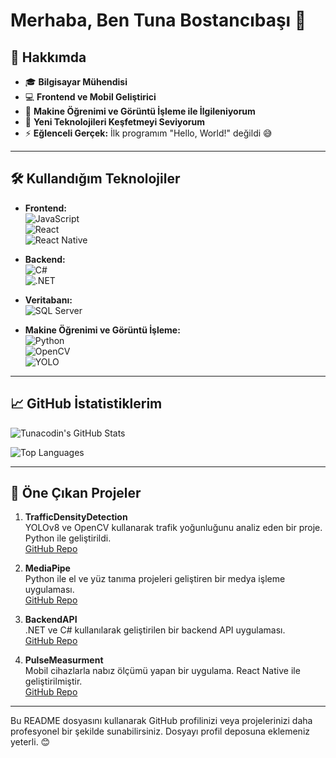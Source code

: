 # Merhaba, Ben Tuna Bostancıbaşı 👋

## 🚀 Hakkımda

- 🎓 **Bilgisayar Mühendisi**  
- 💻 **Frontend ve Mobil Geliştirici**  
- 🤖 **Makine Öğrenimi ve Görüntü İşleme ile İlgileniyorum**  
- 🧠 **Yeni Teknolojileri Keşfetmeyi Seviyorum**  
- ⚡ **Eğlenceli Gerçek:** İlk programım "Hello, World!" değildi 😅  

---

## 🛠️ Kullandığım Teknolojiler

- **Frontend:**  
  ![JavaScript](https://img.shields.io/badge/JavaScript-F7DF1E?style=for-the-badge&logo=javascript&logoColor=black)  
  ![React](https://img.shields.io/badge/React-61DAFB?style=for-the-badge&logo=react&logoColor=black)  
  ![React Native](https://img.shields.io/badge/React_Native-61DAFB?style=for-the-badge&logo=react&logoColor=black)  

- **Backend:**  
  ![C#](https://img.shields.io/badge/C%23-239120?style=for-the-badge&logo=c-sharp&logoColor=white)  
  ![.NET](https://img.shields.io/badge/.NET-512BD4?style=for-the-badge&logo=dotnet&logoColor=white)  

- **Veritabanı:**  
  ![SQL Server](https://img.shields.io/badge/SQL_Server-CC2927?style=for-the-badge&logo=microsoft-sql-server&logoColor=white)  

- **Makine Öğrenimi ve Görüntü İşleme:**  
  ![Python](https://img.shields.io/badge/Python-3776AB?style=for-the-badge&logo=python&logoColor=white)  
  ![OpenCV](https://img.shields.io/badge/OpenCV-5C3EE8?style=for-the-badge&logo=opencv&logoColor=white)  
  ![YOLO](https://img.shields.io/badge/YOLO-00FFFF?style=for-the-badge&logo=yolo&logoColor=black)  

---

## 📈 GitHub İstatistiklerim

![Tunacodin's GitHub Stats](https://github-readme-stats.vercel.app/api?username=Tunacodin&show_icons=true&theme=radical)

![Top Languages](https://github-readme-stats.vercel.app/api/top-langs/?username=Tunacodin&layout=compact&theme=radical)

---

## 📌 Öne Çıkan Projeler

1. **TrafficDensityDetection**  
   YOLOv8 ve OpenCV kullanarak trafik yoğunluğunu analiz eden bir proje. Python ile geliştirildi.  
   [GitHub Repo](https://github.com/Tunacodin/TrafficDensityDetection)

2. **MediaPipe**  
   Python ile el ve yüz tanıma projeleri geliştiren bir medya işleme uygulaması.  
   [GitHub Repo](https://github.com/Tunacodin/MediaPipe)

3. **BackendAPI**  
   .NET ve C# kullanılarak geliştirilen bir backend API uygulaması.  
   [GitHub Repo](https://github.com/Tunacodin/BackendAPI)

4. **PulseMeasurment**  
   Mobil cihazlarla nabız ölçümü yapan bir uygulama. React Native ile geliştirilmiştir.  
   [GitHub Repo](https://github.com/Tunacodin/PulseMeasurment)

---

Bu README dosyasını kullanarak GitHub profilinizi veya projelerinizi daha profesyonel bir şekilde sunabilirsiniz. Dosyayı profil deposuna eklemeniz yeterli. 😊
